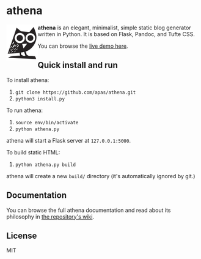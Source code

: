 # athena

<img align="left" src="/static/athena.png">

**athena** is an elegant, minimalist, simple static blog generator
written in Python. It is based on Flask, Pandoc, and Tufte CSS.

You can browse the [live demo here][demo].

## Quick install and run

To install athena:

1. `git clone https://github.com/apas/athena.git`
1. `python3 install.py`

To run athena:

1. `source env/bin/activate`
1. `python athena.py`

athena will start a Flask server at `127.0.0.1:5000`.

To build static HTML:

1. `python athena.py build`

athena will create a new `build/` directory (it's automatically ignored by git.)

## Documentation

You can browse the full athena documentation and read about its philosophy in
[the repository's wiki][wiki].

## License

MIT

[demo]: https://apas.github.io/athena/
[wiki]: https://github.com/apas/athena/wiki
